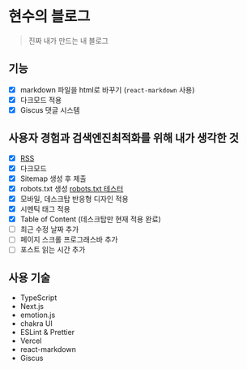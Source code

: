 # 현수의 블로그

> 진짜 내가 만드는 내 블로그

## 기능

- [x] markdown 파일을 html로 바꾸기 (`react-markdown` 사용)
- [x] 다크모드 적용
- [x] Giscus 댓글 시스템

## 사용자 경험과 검색엔진최적화를 위해 내가 생각한 것

- [x] [RSS](https://junghyeonsu-dev.vercel.app/rss.xml)
- [x] 다크모드
- [x] Sitemap 생성 후 제출
- [x] robots.txt 생성 [robots.txt 테스터](https://www.google.com/webmasters/tools/robots-testing-tool?hl=ko&siteUrl=https://junghyeonsu-dev.vercel.app/)
- [x] 모바일, 데스크탑 반응형 디자인 적용
- [x] 시멘틱 태그 적용
- [x] Table of Content (데스크탑만 현재 적용 완료)
- [ ] 최근 수정 날짜 추가
- [ ] 페이지 스크롤 프로그래스바 추가
- [ ] 포스트 읽는 시간 추가

## 사용 기술

- TypeScript
- Next.js
- emotion.js
- chakra UI
- ESLint & Prettier
- Vercel
- react-markdown
- Giscus

